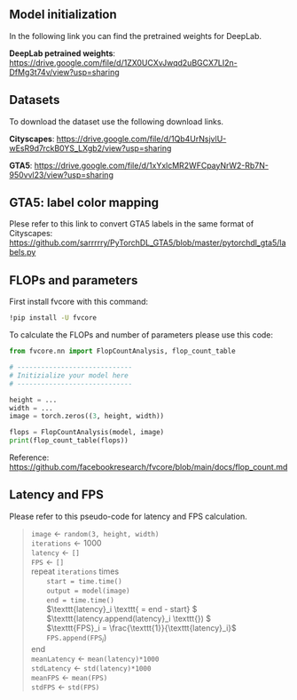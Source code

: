 ## Model initialization

In the following link you can find the pretrained weights for DeepLab.

**DeepLab petrained weights**: https://drive.google.com/file/d/1ZX0UCXvJwqd2uBGCX7LI2n-DfMg3t74v/view?usp=sharing


## Datasets

To download the dataset use the following download links.

**Cityscapes**: https://drive.google.com/file/d/1Qb4UrNsjvlU-wEsR9d7rckB0YS_LXgb2/view?usp=sharing

**GTA5**: https://drive.google.com/file/d/1xYxlcMR2WFCpayNrW2-Rb7N-950vvl23/view?usp=sharing

## GTA5: label color mapping

Plese refer to this link to convert GTA5 labels in the same format of Cityscapes: https://github.com/sarrrrry/PyTorchDL_GTA5/blob/master/pytorchdl_gta5/labels.py

## FLOPs and parameters

First install fvcore with this command:
```bash
!pip install -U fvcore
```

To calculate the FLOPs and number of parameters please use this code:
```python
from fvcore.nn import FlopCountAnalysis, flop_count_table

# -----------------------------
# Initizialize your model here
# -----------------------------

height = ...
width = ...
image = torch.zeros((3, height, width))

flops = FlopCountAnalysis(model, image)
print(flop_count_table(flops))
```
Reference: https://github.com/facebookresearch/fvcore/blob/main/docs/flop_count.md

## Latency and FPS

Please refer to this pseudo-code for latency and FPS calculation.

> $\texttt{image} \gets \texttt{random(3, height, width)}$\
$\texttt{iterations} \gets 1000$\
$\texttt{latency} \gets \texttt{[]}$\
$\texttt{FPS} \gets \texttt{[]}$ \
repeat $\texttt{iterations}$ times \
    &nbsp;&nbsp;&nbsp;&nbsp;&nbsp;&nbsp; $\texttt{start = time.time()}$\
    &nbsp;&nbsp;&nbsp;&nbsp;&nbsp;&nbsp; $\texttt{output = model(image)}$\
    &nbsp;&nbsp;&nbsp;&nbsp;&nbsp;&nbsp; $\texttt{end = time.time()}$\
    &nbsp;&nbsp;&nbsp;&nbsp;&nbsp;&nbsp; $\texttt{latency}_i \texttt{ = end - start} $\
    &nbsp;&nbsp;&nbsp;&nbsp;&nbsp;&nbsp; $\texttt{latency.append(latency}_i \texttt{}) $\
    &nbsp;&nbsp;&nbsp;&nbsp;&nbsp;&nbsp; $\texttt{FPS}_i = \frac{\texttt{1}}{\texttt{latency}_i}$\
    &nbsp;&nbsp;&nbsp;&nbsp;&nbsp;&nbsp; $\texttt{FPS.append(FPS}_i \texttt{})$    
end      
> $\texttt{meanLatency}  \gets \texttt{mean(latency)*1000}$\
$\texttt{stdLatency} \gets \texttt{std(latency)*1000}$\
$\texttt{meanFPS} \gets \texttt{mean(FPS)}$\
$\texttt{stdFPS} \gets \texttt{std(FPS)}$